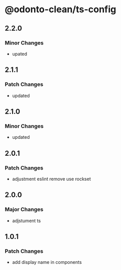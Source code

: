 # @odonto-clean/ts-config

## 2.2.0

### Minor Changes

- upated

## 2.1.1

### Patch Changes

- updated

## 2.1.0

### Minor Changes

- updated

## 2.0.1

### Patch Changes

- adjustment eslint remove use rockset

## 2.0.0

### Major Changes

- adjstument ts

## 1.0.1

### Patch Changes

- add display name in components
